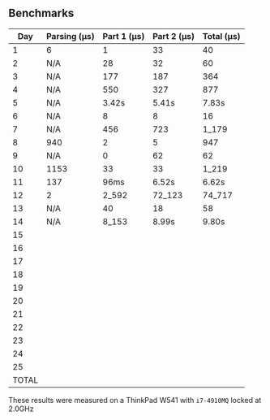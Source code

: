 ## Benchmarks

| Day   | Parsing (μs) | Part 1 (μs) | Part 2 (μs) | Total (μs) |
|-------|--------------|-------------|-------------|------------|
| 1     | 6            | 1           | 33          | 40         |
| 2     | N/A          | 28          | 32          | 60         |
| 3     | N/A          | 177         | 187         | 364        |
| 4     | N/A          | 550         | 327         | 877        |
| 5     | N/A          | 3.42s       | 5.41s       | 7.83s      |
| 6     | N/A          | 8           | 8           | 16         |
| 7     | N/A          | 456         | 723         | 1_179      |
| 8     | 940          | 2           | 5           | 947        |
| 9     | N/A          | 0           | 62          | 62         |
| 10    | 1153         | 33          | 33          | 1_219      |
| 11    | 137          | 96ms        | 6.52s       | 6.62s      |
| 12    | 2            | 2_592       | 72_123      | 74_717     |
| 13    | N/A          | 40          | 18          | 58         |
| 14    | N/A          | 8_153       | 8.99s       | 9.80s      |
| 15    |              |             |             |            |
| 16    |              |             |             |            |
| 17    |              |             |             |            |
| 18    |              |             |             |            |
| 19    |              |             |             |            |
| 20    |              |             |             |            |
| 21    |              |             |             |            |
| 22    |              |             |             |            |
| 23    |              |             |             |            |
| 24    |              |             |             |            |
| 25    |              |             |             |            |
| TOTAL |              |             |             |            |

These results were measured on a ThinkPad W541 with `i7-4910MQ` locked at 2.0GHz
